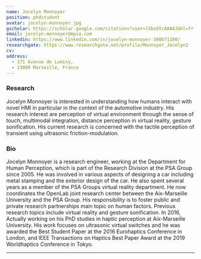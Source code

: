 ```yaml
---
name: Jocelyn Monnoyer
position: phdstudent
avatar: jocelyn-monnoyer.jpg
gscholar: https://scholar.google.com/citations?user=lXbxGYcAAAAJ&hl=fr
email: jocelyn.monnoyer@mpsa.com
linkedin: https://www.linkedin.com/in/jocelyn-monnoyer-360b71100/
researchgate: https://www.researchgate.net/profile/Monnoyer_Jocelyn2
cv:
address:
  - 171 Avenue de Luminy,
  - 13009 Marseille, France
---
```



### Research
Jocelyn Monnoyer is interested in understanding how humans interact with novel HMI in particular in the context of the automotive industry. His research interest are perception of virtual environment through the sense of touch, multimodal integration, distance perception in virtual reality, gesture sonification. His current research is concerned with the tactile perception of transient using ultrasonic friction-modulation.


### Bio

Jocelyn Monnoyer is a research engineer, working at the Department for Human Perception, which is part of the Research Division at the PSA Group since 2005. He was involved in various aspects of designing a car including metal stamping and the exterior design of the car. He also spent several years as a member of the PSA Groups virtual reality department. He now coordinates the OpenLab joint research center between the Aix-Marseille University and the PSA Group. His responsibility is to foster public and private research partnerships main topic on human factors. Previous research topics include virtual reality and gesture sonification. In 2016, Actually working on his PhD studies in haptic perception at Aix-Marseille University. His work focuses on ultrasonic virtual switches and he was awarded the Best Student Paper at the 2016 Eurohaptics Conference in London, and  IEEE Transactions on Haptics Best Paper Award at the 2019 Worldhaptics Conference in Tokyo.


<hr>
